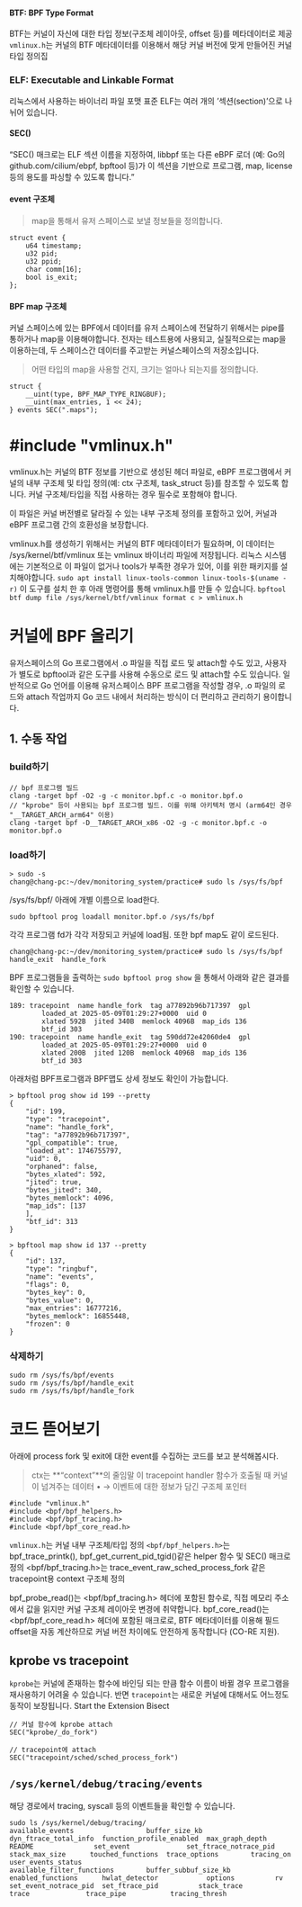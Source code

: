 #### BTF: BPF Type Format
BTF는 커널이 자신에 대한 타입 정보(구조체 레이아웃, offset 등)를 메타데이터로 제공
`vmlinux.h`는 커널의 BTF 메타데이터를 이용해서 해당 커널 버전에 맞게 만들어진 커널 타입 정의집

### ELF: Executable and Linkable Format
리눅스에서 사용하는 바이너리 파일 포맷 표준
ELF는 여러 개의 ’섹션(section)’으로 나뉘어 있습니다.

#### SEC()
“SEC() 매크로는 ELF 섹션 이름을 지정하여, libbpf 또는 다른 eBPF 로더 (예: Go의 github.com/cilium/ebpf, bpftool 등)가 이 섹션을 기반으로 프로그램, map, license 등의 용도를 파싱할 수 있도록 합니다.”


#### event 구조체
> map을 통해서 유저 스페이스로 보낼 정보들을 정의합니다.
```
struct event {
    u64 timestamp;
    u32 pid;
    u32 ppid;
    char comm[16];
    bool is_exit;
};
```

#### BPF map 구조체
커널 스페이스에 있는 BPF에서 데이터를 유저 스페이스에 전달하기 위해서는 
pipe를 통하거나 map을 이용해야합니다.
전자는 테스트용에 사용되고, 실질적으로는 map을 이용하는데, 두 스페이스간 데이터를 주고받는 커널스페이스의 저장소입니다.

> 어떤 타입의 map을 사용할 건지, 크기는 얼마나 되는지를 정의합니다.
```
struct {
    __uint(type, BPF_MAP_TYPE_RINGBUF);
    __uint(max_entries, 1 << 24);
} events SEC(".maps");
```

# #include "vmlinux.h"
vmlinux.h는 커널의 BTF 정보를 기반으로 생성된 헤더 파일로, eBPF 프로그램에서 커널의 내부 구조체 및 타입 정의(예: ctx 구조체, task_struct 등)를 참조할 수 있도록 합니다. 커널 구조체/타입을 직접 사용하는 경우 필수로 포함해야 합니다.

이 파일은 커널 버전별로 달라질 수 있는 내부 구조체 정의를 포함하고 있어, 커널과 eBPF 프로그램 간의 호환성을 보장합니다.

vmlinux.h를 생성하기 위해서는 커널의 BTF 메타데이터가 필요하며, 이 데이터는 /sys/kernel/btf/vmlinux 또는 vmlinux 바이너리 파일에 저장됩니다.
리눅스 시스템에는 기본적으로 이 파일이 없거나 tools가 부족한 경우가 있어, 이를 위한 패키지를 설치해야합니다.
`sudo apt install linux-tools-common linux-tools-$(uname -r)`
이 도구를 설치 한 후 아래 명령어를 통해 vmlinux.h를 만들 수 있습니다.
`bpftool btf dump file /sys/kernel/btf/vmlinux format c > vmlinux.h`


# 커널에 BPF 올리기
유저스페이스의 Go 프로그램에서 .o 파일을 직접 로드 및 attach할 수도 있고, 사용자가 별도로 bpftool과 같은 도구를 사용해 수동으로 로드 및 attach할 수도 있습니다.
일반적으로 Go 언어를 이용해 유저스페이스 BPF 프로그램을 작성할 경우, .o 파일의 로드와 attach 작업까지 Go 코드 내에서 처리하는 방식이 더 편리하고 관리하기 용이합니다.

## 1. 수동 작업

### build하기
```
// bpf 프로그램 빌드
clang -target bpf -O2 -g -c monitor.bpf.c -o monitor.bpf.o
// "kprobe" 등이 사용되는 bpf 프로그램 빌드. 이를 위해 아키텍처 명시 (arm64인 경우 "__TARGET_ARCH_arm64" 이용)
clang -target bpf -D__TARGET_ARCH_x86 -O2 -g -c monitor.bpf.c -o monitor.bpf.o
```

### load하기
```
> sudo -s
chang@chang-pc:~/dev/monitoring_system/practice# sudo ls /sys/fs/bpf
```

/sys/fs/bpf/ 아래에 개별 이름으로 load한다.
```
sudo bpftool prog loadall monitor.bpf.o /sys/fs/bpf
```

각각 프로그램 fd가 각각 저장되고 커널에 load됨. 또한 bpf map도 같이 로드된다.
```
chang@chang-pc:~/dev/monitoring_system/practice# sudo ls /sys/fs/bpf
handle_exit  handle_fork
```

BPF 프로그램들을 출력하는 `sudo bpftool prog show` 을 통해서 아래와 같은 결과를 확인할 수 있습니다.
```
189: tracepoint  name handle_fork  tag a77892b96b717397  gpl
        loaded_at 2025-05-09T01:29:27+0000  uid 0
        xlated 592B  jited 340B  memlock 4096B  map_ids 136
        btf_id 303
190: tracepoint  name handle_exit  tag 590dd72e42060de4  gpl
        loaded_at 2025-05-09T01:29:27+0000  uid 0
        xlated 200B  jited 120B  memlock 4096B  map_ids 136
        btf_id 303
```


아래처럼 BPF프로그램과 BPF맵도 상세 정보도 확인이 가능합니다.
```
> bpftool prog show id 199 --pretty
{
    "id": 199,
    "type": "tracepoint",
    "name": "handle_fork",
    "tag": "a77892b96b717397",
    "gpl_compatible": true,
    "loaded_at": 1746755797,
    "uid": 0,
    "orphaned": false,
    "bytes_xlated": 592,
    "jited": true,
    "bytes_jited": 340,
    "bytes_memlock": 4096,
    "map_ids": [137
    ],
    "btf_id": 313
}
```

```
> bpftool map show id 137 --pretty
{
    "id": 137,
    "type": "ringbuf",
    "name": "events",
    "flags": 0,
    "bytes_key": 0,
    "bytes_value": 0,
    "max_entries": 16777216,
    "bytes_memlock": 16855448,
    "frozen": 0
}
```

### 삭제하기
```
sudo rm /sys/fs/bpf/events
sudo rm /sys/fs/bpf/handle_exit
sudo rm /sys/fs/bpf/handle_fork
```

# 코드 뜯어보기
아래에 process fork 및 exit에 대한 event를 수집하는 코드를 보고 분석해봅시다.

> ctx는 **“context”**의 줄임말
	이 tracepoint handler 함수가 호출될 때 커널이 넘겨주는 데이터
	•	→ 이벤트에 대한 정보가 담긴 구조체 포인터

```
#include "vmlinux.h"
#include <bpf/bpf_helpers.h>
#include <bpf/bpf_tracing.h>
#include <bpf/bpf_core_read.h>
```
`vmlinux.h`는 커널 내부 구조체/타입 정의
`<bpf/bpf_helpers.h>`는 bpf_trace_printk(), bpf_get_current_pid_tgid()같은 helper 함수 및 SEC() 매크로 정의
<bpf/bpf_tracing.h>는 trace_event_raw_sched_process_fork 같은 tracepoint용 context 구조체 정의

bpf_probe_read()는 <bpf/bpf_tracing.h> 헤더에 포함된 함수로, 직접 메모리 주소에서 값을 읽지만 커널 구조체 레이아웃 변경에 취약합니다.
bpf_core_read()는 <bpf/bpf_core_read.h> 헤더에 포함된 매크로로, BTF 메타데이터를 이용해 필드 offset을 자동 계산하므로 커널 버전 차이에도 안전하게 동작합니다 (CO-RE 지원).


## kprobe vs tracepoint
`kprobe`는 커널에 존재하는 함수에 바인딩 되는 만큼 함수 이름이 바뀔 경우 프로그램을 재사용하기 어려울 수 있습니다. 반면  `tracepoint`는 새로운 커널에 대해서도 어느정도 동작이 보장됩니다.
Start the Extension Bisect
```
// 커널 함수에 kprobe attach
SEC("kprobe/_do_fork")

// tracepoint에 attach
SEC("tracepoint/sched/sched_process_fork")
```

## `/sys/kernel/debug/tracing/events`
해당 경로에서 tracing, syscall 등의 이벤트들을 확인할 수 있습니다.

```
sudo ls /sys/kernel/debug/tracing/
available_events                  buffer_size_kb         dyn_ftrace_total_info  function_profile_enabled  max_graph_depth  README               set_event              set_ftrace_notrace_pid  stack_max_size      touched_functions  trace_options        tracing_on        user_events_status
available_filter_functions        buffer_subbuf_size_kb  enabled_functions      hwlat_detector            options          rv                   set_event_notrace_pid  set_ftrace_pid          stack_trace         trace              trace_pipe           tracing_thresh
```
